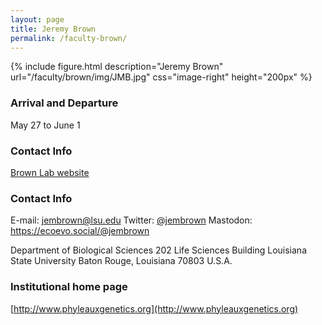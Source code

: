 ```yaml
---
layout: page
title: Jeremy Brown
permalink: /faculty-brown/
---
```

{% include figure.html description="Jeremy Brown" url="/faculty/brown/img/JMB.jpg" css="image-right" height="200px" %}

### Arrival and Departure

May 27 to June 1

### Contact Info
[Brown Lab website](https://phyleauxlab.github.io/)

### Contact Info 
E-mail: [jembrown@lsu.edu](mailto:jembrown@lsu.edu)
Twitter: [@jembrown](https://twitter.com/jembrown)
Mastodon: https://ecoevo.social/@jembrown

Department of Biological Sciences
202 Life Sciences Building
Louisiana State University
Baton Rouge, Louisiana
70803
U.S.A.

### Institutional home page 
[http://www.phyleauxgenetics.org](http://www.phyleauxgenetics.org)
